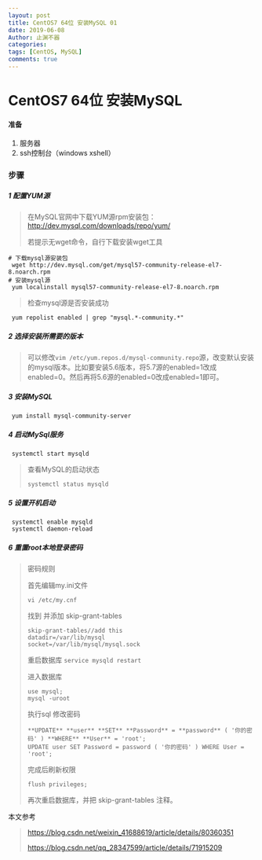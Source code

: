 ```yaml
---
layout: post
title: CentOS7 64位 安装MySQL 01
date: 2019-06-08
Author: 止渊不器
categories: 
tags: [CentOS, MySQL]
comments: true
---
```


# CentOS7 64位 安装MySQL



#### 准备

1. 服务器
2. ssh控制台（windows xshell）



### 步骤

##### 1 配置YUM源

> 在MySQL官网中下载YUM源rpm安装包：http://dev.mysql.com/downloads/repo/yum/ 
>
> 若提示无wget命令，自行下载安装wget工具

```
# 下载mysql源安装包
 wget http://dev.mysql.com/get/mysql57-community-release-el7-8.noarch.rpm
# 安装mysql源
 yum localinstall mysql57-community-release-el7-8.noarch.rpm
```

> 检查mysql源是否安装成功

``` yum repolist enabled | grep "mysql.*-community.*"```



##### 2 选择安装所需要的版本

> 可以修改`vim /etc/yum.repos.d/mysql-community.repo`源，改变默认安装的mysql版本。比如要安装5.6版本，将5.7源的enabled=1改成enabled=0。然后再将5.6源的enabled=0改成enabled=1即可。



##### 3 安装MySQL

``` yum install mysql-community-server```



##### 4 启动MySql服务

``` systemctl start mysqld```

> 查看MySQL的启动状态
>
> ```systemctl status mysqld```



##### 5 设置开机启动

```
 systemctl enable mysqld
 systemctl daemon-reload
```



##### 6 重置root本地登录密码

> 密码规则 
>
> 首先编辑my.ini文件
>
> ```
> vi /etc/my.cnf
> ```
>
> 找到 并添加   skip-grant-tables
>
> ```
> skip-grant-tables//add this
> datadir=/var/lib/mysql
> socket=/var/lib/mysql/mysql.sock
> ```
>
> 重启数据库  ```service mysqld restart ```
>
> 进入数据库  
>```
>use mysql;
>mysql -uroot
>```
>
> 执行sql 修改密码 
>
> ```
>**UPDATE** **user** **SET** **Password** = **password** ( '你的密码' ) **WHERE** **User** = 'root'; 
> UPDATE user SET Password = password ( '你的密码' ) WHERE User = 'root'; 
> ```
>
> 完成后刷新权限   
>
> ```
> flush privileges;
> ```
>
> 再次重启数据库，并把 skip-grant-tables  注释。
>
> 



本文参考

><https://blog.csdn.net/weixin_41688619/article/details/80360351>
>
><https://blog.csdn.net/qq_28347599/article/details/71915209>
>
>